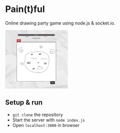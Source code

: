 # Pain(t)ful

Online drawing party game using node.js & socket.io.

<img src="https://github.com/finkmoritz/paintful/blob/master/paintful_preview.png" alt="Preview" width="200"/>

## Setup & run
* `git clone` the repository
* Start the server with `node index.js`
* Open `localhost:3000` in browser

